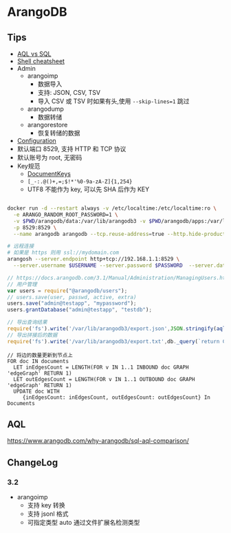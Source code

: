 # ArangoDB

## Tips
* [AQL vs SQL](https://www.arangodb.com/why-arangodb/sql-aql-comparison/)
* [Shell cheatsheet](https://www.arangodb.com/wp-content/uploads/2016/05/shell-reference-card.pdf)
* Admin
  * arangoimp
    * 数据导入
    * 支持: JSON, CSV, TSV
    * 导入 CSV 或 TSV 时如果有头,使用 `--skip-lines=1` 跳过
  * arangodump
    * 数据转储
  * arangorestore
    * 恢复转储的数据
* [Configuration](https://docs.arangodb.com/3.1/Manual/Administration/Configuration/)
* 默认端口 8529, 支持 HTTP 和 TCP 协议
* 默认账号为 root, 无密码
* Key规范
  * [DocumentKeys](https://docs.arangodb.com/3.1/Manual/DataModeling/NamingConventions/DocumentKeys.html)
  * `[_-:.@()+,=;$!*'%0-9a-zA-Z]{1,254}`
  * UTF8 不能作为 key, 可以先 SHA 后作为 KEY

```bash

docker run -d --restart always -v /etc/localtime:/etc/localtime:ro \
  -e ARANGO_RANDOM_ROOT_PASSWORD=1 \
  -v $PWD/arangodb/data:/var/lib/arangodb3 -v $PWD/arangodb/apps:/var/lib/arangodb3-apps \
  -p 8529:8529 \
  --name arangodb arangodb --tcp.reuse-address=true --http.hide-product-header=true --query.cache-mode=on

# 远程连接
# 如果是 https 则用 ssl://mydomain.com
arangosh --server.endpoint http+tcp://192.168.1.1:8529 \
  --server.username $USERNAME --server.password $PASSWORD  --server.database Nodes


```

```js
// https://docs.arangodb.com/3.1/Manual/Administration/ManagingUsers.html
// 用户管理
var users = require("@arangodb/users");
// users.save(user, passwd, active, extra)
users.save("admin@testapp", "mypassword");
users.grantDatabase("admin@testapp", "testdb");

// 导出查询结果
require('fs').write('/var/lib/arangodb3/export.json',JSON.stringify(aql`FOR n IN Nodes return n`))
// 导出拼接后的数据
require('fs').write('/var/lib/arangodb3/export.txt',db._query(`return CONCAT_SEPARATOR("\n",FOR n IN Nodes FILTER n.name != null COLLECT col = n.name return col)`).toArray()[0])
```

```
// 将边的数量更新到节点上
FOR doc IN documents
  LET inEdgesCount = LENGTH(FOR v IN 1..1 INBOUND doc GRAPH 'edgeGraph' RETURN 1)
  LET outEdgesCount = LENGTH(FOR v IN 1..1 OUTBOUND doc GRAPH 'edgeGraph' RETURN 1)
  UPDATE doc WITH
     {inEdgesCount: inEdgesCount, outEdgesCount: outEdgesCount} In Documents
```

## AQL

https://www.arangodb.com/why-arangodb/sql-aql-comparison/

## ChangeLog

### 3.2

* arangoimp
  * 支持 key 转换
  * 支持 jsonl 格式
  * 可指定类型 auto 通过文件扩展名检测类型
